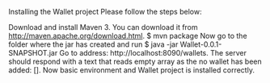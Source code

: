 Installing the Wallet project
Please follow the steps below:

Download and install Maven 3. You can download it from http://maven.apache.org/download.html.
$ mvn package
Now go to the folder where the jar has created and run
$ java -jar Wallet-0.0.1-SNAPSHOT.jar
Go to address: http://localhost:8090/wallets. The server should respond with a text that reads empty array as the no wallet has been added: [].
Now basic environment and Wallet project is installed correctly.


